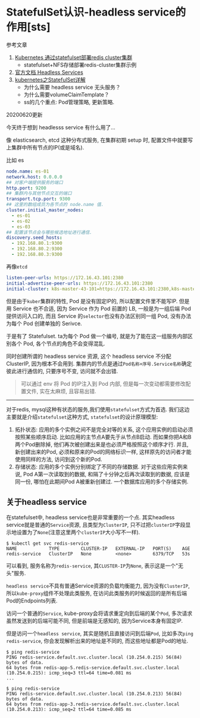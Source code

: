 # StatefulSet认识-headless service的作用[sts]

参考文章

1. [Kubernetes 通过statefulset部署redis cluster集群](https://www.cnblogs.com/kuku0223/p/10906003.html)
    - statefulset+NFS存储部署redis-cluster集群示例
2. [官方文档 Headless Services](https://kubernetes.io/docs/concepts/services-networking/service/#headless-services)
3. [kubernetes之StatefulSet详解](https://blog.51cto.com/newfly/2140004)
    - 为什么需要 headless service 无头服务？
    - 为什么需要volumeClaimTemplate？
    - ss的几个重点: Pod管理策略, 更新策略.

20200620更新

今天终于想到 headlesss service 有什么用了...

像 elasticsearch, etcd 这种分布式服务, 在集群初期 setup 时, 配置文件中就要写上集群中所有节点的IP(或是域名).

比如 es

```yaml
node.name: es-01
network.host: 0.0.0.0
## 对客户端提供服务的端口
http.port: 9200
## 集群内与其他节点交互的端口
transport.tcp.port: 9300
## 这里的数组成员为各节点的 node.name 值.
cluster.initial_master_nodes: 
  - es-01
  - es-02
  - es-03
## 配置该节点会与哪些候选地址进行通信.
discovery.seed_hosts:
  - 192.168.80.1:9300
  - 192.168.80.2:9300
  - 192.168.80.3:9300
```

再像`etcd`

```yaml
listen-peer-urls: https://172.16.43.101:2380
initial-advertise-peer-urls: https://172.16.43.101:2380
initial-cluster: k8s-master-43-101=https://172.16.43.101:2380,k8s-master-43-102=https://172.16.43.102:2380,k8s-master-43-103=https://172.16.43.103:2380
```

但是由于`kuber`集群的特性, Pod 是没有固定IP的, 所以配置文件里不能写IP. 但是用 Service 也不合适, 因为 Service 作为 Pod 前置的 LB, 一般是为一组后端 Pod 提供访问入口的, 而且 Service 的`selector`也没有办法区别同一组 Pod, 没有办法为每个 Pod 创建单独的 Serivce.

于是有了 Statefulset. ta为每个 Pod 做一个编号, 就是为了能在这一组服务内部区别各个 Pod, 各个节点的角色不会变得混乱. 

同时创建所谓的 headless service 资源, 这个 headless service 不分配 ClusterIP, 因为根本不会用到. 集群内的节点是通过`Pod名称+序号.Service名称`确定彼此进行通信的, 只要序号不变, 访问就不会出错.

> 可以通过 env 将 Pod 的IP注入到 Pod 内部, 但是每一次变动都需要修改配置文件, 实在太麻烦, 且容易出错.

------

对于redis, mysql这种有状态的服务,我们使用`statefulset`方式为首选. 我们这边主要就是介绍`statefulset`这种方式, `statefulset`的设计原理模型:

1. 拓扑状态: 应用的多个实例之间不是完全对等的关系, 这个应用实例的启动必须按照某些顺序启动. 比如应用的主节点A要先于从节点B启动. 而如果你把A和B两个Pod删除掉, 他们再次被创建出来是也必须严格按照这个顺序才行. 并且, 新创建出来的Pod, 必须和原来的Pod的网络标识一样, 这样原先的访问者才能使用同样的方法, 访问到这个新的Pod. 
2. 存储状态: 应用的多个实例分别绑定了不同的存储数据. 对于这些应用实例来说, Pod A第一次读取到的数据, 和隔了十分钟之后再次读取到的数据, 应该是同一份, 哪怕在此期间Pod A被重新创建过. 一个数据库应用的多个存储实例.

## 关于headless service

在statefulset中, headless service也是非常重要的一个点. 其实headless service就是普通的`Service`资源, 且类型为`ClusterIP`, 只不过把`clusterIP`字段显示地设置为了`None`(注意这里两个`clusterIP`大小写不一样). 

```log
$ kubectl get svc redis-service
NAME            TYPE        CLUSTER-IP   EXTERNAL-IP   PORT(S)    AGE
redis-service   ClusterIP   None         <none>        6379/TCP   53s
```

可以看到, 服务名称为`redis-service`, 其`CLUSTER-IP`为`None`, 表示这是一个"无头"服务.

`headless service`不具有普通Service资源的负载均衡能力, 因为没有`ClusterIP`, 所以`kube-proxy`组件不处理此类服务, 在访问此类服务的时候返回的是所有后端Pod的Endpoints列表.

访问一个普通的`Service`, kube-proxy会将请求重定向到后端的某个`Pod`, 多次请求虽然发送到的后端可能不同, 但是前端是无感知的, 因为Service本身有固定IP.

但是访问一个`headless service`, 其实是随机且直接访问到后端`Pod`, 比如多次`ping redis-service`, 你会发现解析出来的地址是不同的, 而这些地址都是Pod的地址.

```log
$ ping redis-service
PING redis-service.default.svc.cluster.local (10.254.0.215) 56(84) bytes of data.
64 bytes from redis-app-5.redis-service.default.svc.cluster.local (10.254.0.215): icmp_seq=3 ttl=64 time=0.081 ms
...

$ ping redis-service
PING redis-service.default.svc.cluster.local (10.254.0.213) 56(84) bytes of data.
64 bytes from redis-app-3.redis-service.default.svc.cluster.local (10.254.0.213): icmp_seq=2 ttl=64 time=0.085 ms
```
